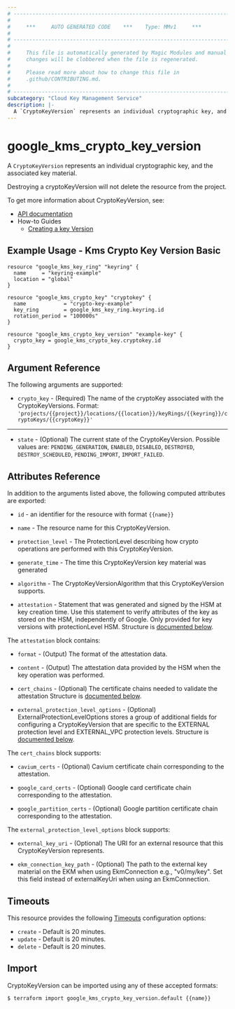 ```yaml
---
# ----------------------------------------------------------------------------
#
#     ***     AUTO GENERATED CODE    ***    Type: MMv1     ***
#
# ----------------------------------------------------------------------------
#
#     This file is automatically generated by Magic Modules and manual
#     changes will be clobbered when the file is regenerated.
#
#     Please read more about how to change this file in
#     .github/CONTRIBUTING.md.
#
# ----------------------------------------------------------------------------
subcategory: "Cloud Key Management Service"
description: |-
  A `CryptoKeyVersion` represents an individual cryptographic key, and the associated key material.
---
```


# google\_kms\_crypto\_key\_version

A `CryptoKeyVersion` represents an individual cryptographic key, and the associated key material.


Destroying a cryptoKeyVersion will not delete the resource from the project.


To get more information about CryptoKeyVersion, see:

* [API documentation](https://cloud.google.com/kms/docs/reference/rest/v1/projects.locations.keyRings.cryptoKeys.cryptoKeyVersions)
* How-to Guides
    * [Creating a key Version](https://cloud.google.com/kms/docs/reference/rest/v1/projects.locations.keyRings.cryptoKeys.cryptoKeyVersions/create)

## Example Usage - Kms Crypto Key Version Basic


```hcl
resource "google_kms_key_ring" "keyring" {
  name     = "keyring-example"
  location = "global"
}

resource "google_kms_crypto_key" "cryptokey" {
  name            = "crypto-key-example"
  key_ring        = google_kms_key_ring.keyring.id
  rotation_period = "100000s"
}

resource "google_kms_crypto_key_version" "example-key" {
  crypto_key = google_kms_crypto_key.cryptokey.id
}
```

## Argument Reference

The following arguments are supported:


* `crypto_key` -
  (Required)
  The name of the cryptoKey associated with the CryptoKeyVersions.
  Format: `'projects/{{project}}/locations/{{location}}/keyRings/{{keyring}}/cryptoKeys/{{cryptoKey}}'`


- - -


* `state` -
  (Optional)
  The current state of the CryptoKeyVersion.
  Possible values are: `PENDING_GENERATION`, `ENABLED`, `DISABLED`, `DESTROYED`, `DESTROY_SCHEDULED`, `PENDING_IMPORT`, `IMPORT_FAILED`.


## Attributes Reference

In addition to the arguments listed above, the following computed attributes are exported:

* `id` - an identifier for the resource with format `{{name}}`

* `name` -
  The resource name for this CryptoKeyVersion.

* `protection_level` -
  The ProtectionLevel describing how crypto operations are performed with this CryptoKeyVersion.

* `generate_time` -
  The time this CryptoKeyVersion key material was generated

* `algorithm` -
  The CryptoKeyVersionAlgorithm that this CryptoKeyVersion supports.

* `attestation` -
  Statement that was generated and signed by the HSM at key creation time. Use this statement to verify attributes of the key as stored on the HSM, independently of Google.
  Only provided for key versions with protectionLevel HSM.
  Structure is [documented below](#nested_attestation).


<a name="nested_attestation"></a>The `attestation` block contains:

* `format` -
  (Output)
  The format of the attestation data.

* `content` -
  (Output)
  The attestation data provided by the HSM when the key operation was performed.

* `cert_chains` -
  (Optional)
  The certificate chains needed to validate the attestation
  Structure is [documented below](#nested_cert_chains).

* `external_protection_level_options` -
  (Optional)
  ExternalProtectionLevelOptions stores a group of additional fields for configuring a CryptoKeyVersion that are specific to the EXTERNAL protection level and EXTERNAL_VPC protection levels.
  Structure is [documented below](#nested_external_protection_level_options).


<a name="nested_cert_chains"></a>The `cert_chains` block supports:

* `cavium_certs` -
  (Optional)
  Cavium certificate chain corresponding to the attestation.

* `google_card_certs` -
  (Optional)
  Google card certificate chain corresponding to the attestation.

* `google_partition_certs` -
  (Optional)
  Google partition certificate chain corresponding to the attestation.

<a name="nested_external_protection_level_options"></a>The `external_protection_level_options` block supports:

* `external_key_uri` -
  (Optional)
  The URI for an external resource that this CryptoKeyVersion represents.

* `ekm_connection_key_path` -
  (Optional)
  The path to the external key material on the EKM when using EkmConnection e.g., "v0/my/key". Set this field instead of externalKeyUri when using an EkmConnection.

## Timeouts

This resource provides the following
[Timeouts](https://developer.hashicorp.com/terraform/plugin/sdkv2/resources/retries-and-customizable-timeouts) configuration options:

- `create` - Default is 20 minutes.
- `update` - Default is 20 minutes.
- `delete` - Default is 20 minutes.

## Import


CryptoKeyVersion can be imported using any of these accepted formats:

```
$ terraform import google_kms_crypto_key_version.default {{name}}
```
